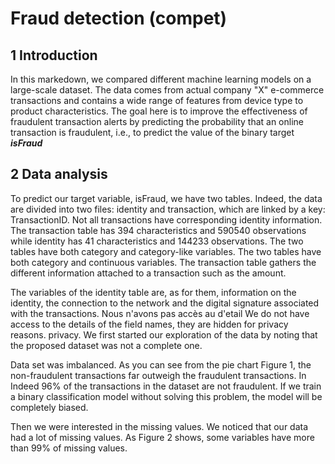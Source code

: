 # Fraud detection (compet)

## 1 Introduction
In this markedown, we compared different machine learning models on a large-scale dataset. The data comes from actual company "X"  e-commerce transactions and contains a wide range of features from device type to product characteristics. The goal here is to improve the effectiveness of fraudulent transaction alerts by predicting the probability that an online transaction is fraudulent, i.e., to predict the value of the binary target ***isFraud***

## 2 Data analysis

To predict our target variable, isFraud, we have two tables. Indeed, the data are divided into two files: identity and transaction, which are linked by a key: TransactionID. Not all transactions have corresponding identity information. The transaction table has 394 characteristics and 590540 observations while identity has 41 characteristics and 144233 observations. The two tables have both category and category-like variables. The two tables have both category and continuous variables.
The transaction table gathers the different information attached to a transaction such as the amount.


The variables of the identity table are, as for them, information on the identity, the connection to the network and the digital signature associated with the transactions. Nous n'avons pas accès au d'etail We do not have access to the details of the field names, they are hidden for privacy reasons.
privacy. We first started our exploration of the data by noting that the proposed dataset was not a complete one.


Data set was imbalanced. As you can see from the pie chart Figure 1, the non-fraudulent transactions far outweigh the fraudulent transactions. In
Indeed 96% of the transactions in the dataset are not fraudulent. If we train a binary classification model without solving this problem, the model will be completely biased.


Then we were interested in the missing values. We noticed that our data had a lot of missing values. As Figure 2 shows, some variables have more than 99% of missing values.




